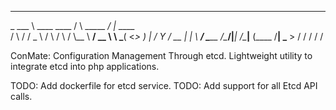 
_________                   _____          __          
\_   ___ \  ____   ____    /     \ _____ _/  |_  ____  
/    \  \/ /  _ \ /    \  /  \ /  \\__  \\   __\/ __ \ 
\     \___(  <_> )   |  \/    Y    \/ __ \|  | \  ___/ 
 \______  /\____/|___|  /\____|__  (____  /__|  \___  >
        \/            \/         \/     \/          \/ 


ConMate: Configuration Management Through etcd. 
Lightweight utility to integrate etcd into php applications.

TODO: Add dockerfile for etcd service.
TODO: Add support for all Etcd API calls.